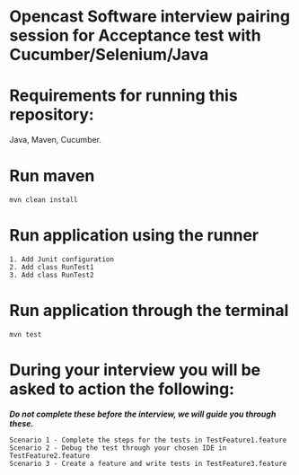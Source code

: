 # Opencast Software interview pairing session for Acceptance test with Cucumber/Selenium/Java 

# Requirements for running this repository:

Java,
Maven, 
Cucumber.


# Run maven
```
mvn clean install
```

# Run application using the runner
```
1. Add Junit configuration
2. Add class RunTest1
3. Add class RunTest2
```


# Run application through the terminal
```
mvn test
```

# During your interview you will be asked to action the following:
***Do not complete these before the interview, we will guide you through these.***

```
Scenario 1 - Complete the steps for the tests in TestFeature1.feature
Scenario 2 - Debug the test through your chosen IDE in TestFeature2.feature
Scenario 3 - Create a feature and write tests in TestFeature3.feature

```

